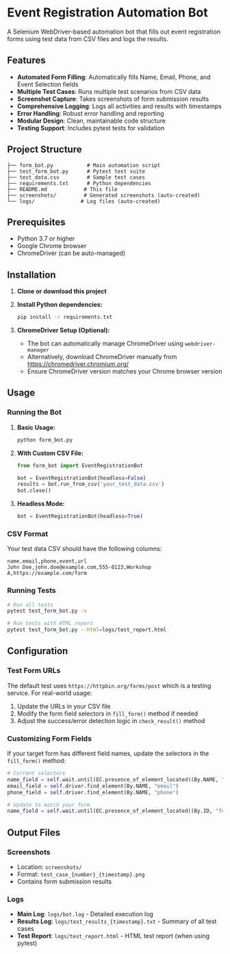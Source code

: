 # Event Registration Automation Bot

A Selenium WebDriver-based automation bot that fills out event registration forms using test data from CSV files and logs the results.

## Features

- **Automated Form Filling**: Automatically fills Name, Email, Phone, and Event Selection fields
- **Multiple Test Cases**: Runs multiple test scenarios from CSV data
- **Screenshot Capture**: Takes screenshots of form submission results
- **Comprehensive Logging**: Logs all activities and results with timestamps
- **Error Handling**: Robust error handling and reporting
- **Modular Design**: Clean, maintainable code structure
- **Testing Support**: Includes pytest tests for validation

## Project Structure

```
├── form_bot.py           # Main automation script
├── test_form_bot.py      # Pytest test suite
├── test_data.csv         # Sample test cases
├── requirements.txt      # Python dependencies
├── README.md            # This file
├── screenshots/         # Generated screenshots (auto-created)
└── logs/               # Log files (auto-created)
```

## Prerequisites

- Python 3.7 or higher
- Google Chrome browser
- ChromeDriver (can be auto-managed)

## Installation

1. **Clone or download this project**

2. **Install Python dependencies:**
   ```bash
   pip install -r requirements.txt
   ```

3. **ChromeDriver Setup (Optional):**
   - The bot can automatically manage ChromeDriver using `webdriver-manager`
   - Alternatively, download ChromeDriver manually from https://chromedriver.chromium.org/
   - Ensure ChromeDriver version matches your Chrome browser version

## Usage

### Running the Bot

1. **Basic Usage:**
   ```bash
   python form_bot.py
   ```

2. **With Custom CSV File:**
   ```python
   from form_bot import EventRegistrationBot
   
   bot = EventRegistrationBot(headless=False)
   results = bot.run_from_csv('your_test_data.csv')
   bot.close()
   ```

3. **Headless Mode:**
   ```python
   bot = EventRegistrationBot(headless=True)
   ```

### CSV Format

Your test data CSV should have the following columns:
```csv
name,email,phone,event,url
John Doe,john.doe@example.com,555-0123,Workshop A,https://example.com/form
```

### Running Tests

```bash
# Run all tests
pytest test_form_bot.py -v

# Run tests with HTML report
pytest test_form_bot.py --html=logs/test_report.html
```

## Configuration

### Test Form URLs

The default test uses `https://httpbin.org/forms/post` which is a testing service. For real-world usage:

1. Update the URLs in your CSV file
2. Modify the form field selectors in `fill_form()` method if needed
3. Adjust the success/error detection logic in `check_result()` method

### Customizing Form Fields

If your target form has different field names, update the selectors in the `fill_form()` method:

```python
# Current selectors
name_field = self.wait.until(EC.presence_of_element_located((By.NAME, "name")))
email_field = self.driver.find_element(By.NAME, "email")
phone_field = self.driver.find_element(By.NAME, "phone")

# Update to match your form
name_field = self.wait.until(EC.presence_of_element_located((By.ID, "full_name")))
```

## Output Files

### Screenshots
- Location: `screenshots/`
- Format: `test_case_{number}_{timestamp}.png`
- Contains form submission results

### Logs
- **Main Log**: `logs/bot.log` - Detailed execution log
- **Results Log**: `logs/test_results_{timestamp}.txt` - Summary of all test cases
- **Test Report**: `logs/test_report.html` - HTML test report (when using pytest)
